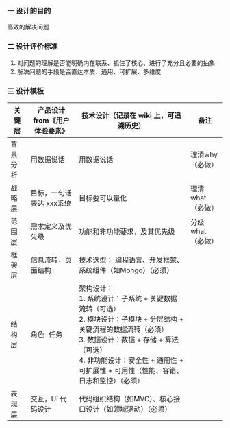 ### 一 设计的目的	
高效的解决问题	
### 二  设计评价标准	
1.  对问题的理解是否能明确内在联系、抓住了核心、进行了充分且必要的抽象
2.  解决问题的手段是否直达本质、通用、可扩展、多维度
### 三 设计模板
| 关键层   | 产品设计 from《用户体验要素》 | 技术设计（记录在 wiki 上，可追溯历史）                       | 备注              |
| -------- | ----------------------------- | ------------------------------------------------------------ | ----------------- |
| 背景分析 | 用数据说话                    | 用数据说话                                                   | 理清why（必做）   |
| 战略层   | 目标，一句话表达	xxx系统   | 目标要可以量化                                               | 理清 what（必做） |
| 范围层   | 需求定义及优先级              | 功能和非功能要求，及其优先级                                 | 分级 what（必做） |
| 框架层   | 信息流转，页面结构            | 技术选型： 编程语言、开发框架、系统组件（如Mongo）（必须）   |                   |
| 结构层   | 角色-任务                     | 架构设计：<br> 1. 系统设计：子系统 + 关键数据流转（可选） <br> 2. 模块设计：子模块 + 分层结构 + 关键流程的数据流转（必须）<br>3. 数据设计：数据 + 存储 + 算法（可选）<br> 4. 非功能设计：安全性 + 通用性 + 可扩展性 + 可用性（性能、容错、日志和监控）（必须） |                   |
| 表现层   | 交互，UI	代码设计          | 代码组织结构（如MVC）、核心接口设计（如领域驱动）（必须）    |                   |
